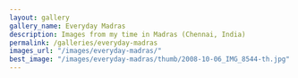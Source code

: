 ```yaml
---
layout: gallery
gallery_name: Everyday Madras
description: Images from my time in Madras (Chennai, India)
permalink: /galleries/everyday-madras
images_url: "/images/everyday-madras/"
best_image: "/images/everyday-madras/thumb/2008-10-06_IMG_8544-th.jpg"
---
```


